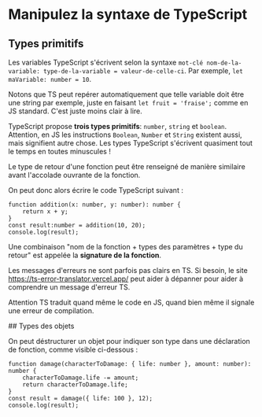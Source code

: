 # Manipulez la syntaxe de TypeScript

## Types primitifs

Les variables TypeScript s'écrivent selon la syntaxe `mot-clé nom-de-la-variable: type-de-la-variable = valeur-de-celle-ci`.
Par exemple, `let maVariable: number = 10`.

Notons que TS peut repérer automatiquement que telle variable doit être une string par exemple, juste en faisant `let fruit = 'fraise';` comme en JS standard. C'est juste moins clair à lire.

TypeScript propose **trois types primitifs**: `number`, `string` et `boolean`.
Attention, en JS les instructions `Boolean`, `Number` et `String` existent aussi, mais signifient autre chose. Les types TypeScript s'écrivent quasiment tout le temps en toutes minuscules !

Le type de retour d'une fonction peut être renseigné de manière similaire avant l'accolade ouvrante de la fonction.

On peut donc alors écrire le code TypeScript suivant :

```TS
function addition(x: number, y: number): number {
    return x + y;
}
const result:number = addition(10, 20);
console.log(result);
```

Une combinaison "nom de la fonction + types des paramètres + type du retour" est appelée la **signature de la fonction**.

Les messages d'erreurs ne sont parfois pas clairs en TS. Si besoin, le site <https://ts-error-translator.vercel.app/> peut aider à dépanner pour aider à comprendre un message d'erreur TS.

Attention TS traduit quand même le code en JS, quand bien même il signale une erreur de compilation.

## Types des objets

On peut déstructurer un objet pour indiquer son type dans une déclaration de fonction, comme visible ci-dessous :

```JS
function damage(characterToDamage: { life: number }, amount: number): number {
    characterToDamage.life -= amount;
    return characterToDamage.life;
}
const result = damage({ life: 100 }, 12);
console.log(result);
```
